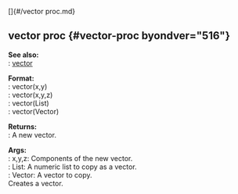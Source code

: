 []{#/vector proc.md}    
## vector proc {#vector-proc byondver="516"}    
**See also:**    
:   [vector](/vector)    
<!-- -->    
**Format:**    
:   vector(x,y)    
:   vector(x,y,z)    
:   vector(List)    
:   vector(Vector)    
<!-- -->    
**Returns:**    
:   A new vector.    
<!-- -->    
**Args:**    
:   x,y,z: Components of the new vector.    
:   List: A numeric list to copy as a vector.    
:   Vector: A vector to copy.    
Creates a vector.  